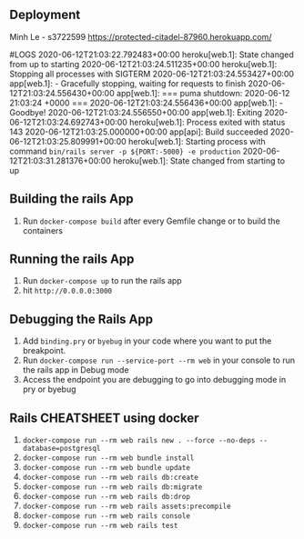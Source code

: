 ## Deployment
Minh Le - s3722599
https://protected-citadel-87960.herokuapp.com/

#LOGS
2020-06-12T21:03:22.792483+00:00 heroku[web.1]: State changed from up to starting
2020-06-12T21:03:24.511235+00:00 heroku[web.1]: Stopping all processes with SIGTERM
2020-06-12T21:03:24.553427+00:00 app[web.1]: - Gracefully stopping, waiting for requests to finish
2020-06-12T21:03:24.556430+00:00 app[web.1]: === puma shutdown: 2020-06-12 21:03:24 +0000 ===
2020-06-12T21:03:24.556436+00:00 app[web.1]: - Goodbye!
2020-06-12T21:03:24.556550+00:00 app[web.1]: Exiting
2020-06-12T21:03:24.692743+00:00 heroku[web.1]: Process exited with status 143
2020-06-12T21:03:25.000000+00:00 app[api]: Build succeeded
2020-06-12T21:03:25.809991+00:00 heroku[web.1]: Starting process with command `bin/rails server -p ${PORT:-5000} -e production`
2020-06-12T21:03:31.281376+00:00 heroku[web.1]: State changed from starting to up



## Building the rails App

1. Run `docker-compose build` after every Gemfile change or to build the containers

## Running the rails App
1. Run `docker-compose up` to run the rails app
2. hit `http://0.0.0.0:3000`

## Debugging the Rails App

1. Add `binding.pry` or `byebug` in your code where you want to put the breakpoint.
2. Run `docker-compose run --service-port --rm web` in your console to run the rails app in Debug mode
3. Access the endpoint you are debugging to go into debugging mode in pry or byebug

## Rails CHEATSHEET using docker

1. `docker-compose run --rm web rails new . --force --no-deps --database=postgresql`
2. `docker-compose run --rm web bundle install`
3. `docker-compose run --rm web bundle update`
4. `docker-compose run --rm web rails db:create`
5. `docker-compose run --rm web rails db:migrate`
6. `docker-compose run --rm web rails db:drop`
7. `docker-compose run --rm web rails assets:precompile`
8. `docker-compose run --rm web rails console`
9. `docker-compose run --rm web rails test`
